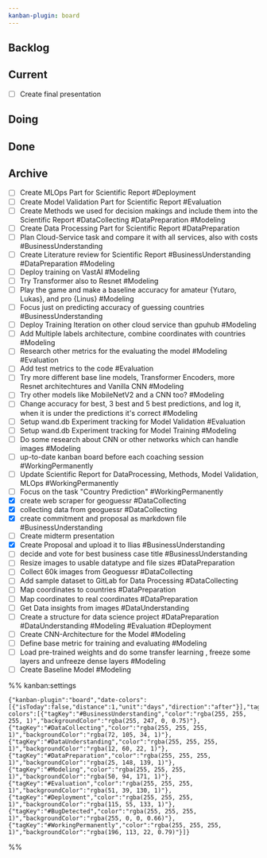 ```yaml
---
kanban-plugin: board
---
```


## Backlog

## Current

- [ ] Create final presentation

## Doing

## Done

## Archive

- [ ] Create MLOps Part for Scientific Report #Deployment
- [ ] Create Model Validation Part for Scientific Report #Evaluation
- [ ] Create Methods we used for decision makings and include them into the Scientific Report #DataCollecting #DataPreparation #Modeling
- [ ] Create Data Processing Part for Scientific Report #DataPreparation
- [ ] Plan Cloud-Service task and compare it with all services, also with costs #BusinessUnderstanding
- [ ] Create Literature review for Scientific Report #BusinessUnderstanding #DataPreparation #Modeling
- [ ] Deploy training on VastAI #Modeling
- [ ] Try Transformer also to Resnet #Modeling
- [ ] Play the game and make a baseline accuracy for amateur {Yutaro, Lukas}, and pro {Linus} #Modeling
- [ ] Focus just on predicting accuracy of guessing countries #BusinessUnderstanding
- [ ] Deploy Training Iteration on other cloud service than gpuhub #Modeling
- [ ] Add Multiple labels architecture, combine coordinates with countries #Modeling
- [ ] Research other metrics for the evaluating the model #Modeling #Evaluation
- [ ] Add test metrics to the code #Evaluation
- [ ] Try more different base line models, Transformer Encoders, more Resnet architechtures and Vanilla CNN #Modeling
- [ ] Try other models like MobileNetV2 and a CNN too? #Modeling
- [ ] Change accuracy for best, 3 best and 5 best predictions, and log it, when it is under the predictions it's correct #Modeling
- [ ] Setup wand.db Experiment tracking for Model Validation #Evaluation
- [ ] Setup wand.db Experiment tracking for Model Training #Modeling
- [ ] Do some research about CNN or other networks which can handle images #Modeling
- [ ] up-to-date kanban board before each coaching session #WorkingPermanently
- [ ] Update Scientific Report for DataProcessing, Methods, Model Validation, MLOps #WorkingPermanently
- [ ] Focus on the task "Country Prediction" #WorkingPermanently
- [x] create web scraper for geoguessr #DataCollecting
- [x] collecting data from geoguessr #DataCollecting
- [x] create commitment and proposal as markdown file #BusinessUnderstanding
- [ ] Create midterm presentation
- [x] Create Proposal and upload it to Ilias #BusinessUnderstanding
- [ ] decide and vote for best business case title #BusinessUnderstanding
- [ ] Resize images to usable datatype and file sizes #DataPreparation
- [ ] Collect 60k images from Geoguessr #DataCollecting
- [ ] Add sample dataset to GitLab for Data Processing #DataCollecting
- [ ] Map coordinates to countries #DataPreparation
- [ ] Map coordinates to real coordinates #DataPreparation
- [ ] Get Data insights from images #DataUnderstanding
- [ ] Create a structure for data science project #DataPreparation #DataUnderstanding #Modeling #Evaluation #Deployment
- [ ] Create CNN-Architecture for the Model #Modeling
- [ ] Define base metric for training and evaluating #Modeling
- [ ] Load pre-trained weights and do some transfer learning , freeze some layers and unfreeze dense layers #Modeling
- [ ] Create Baseline Model #Modeling

%% kanban:settings

```
{"kanban-plugin":"board","date-colors":[{"isToday":false,"distance":1,"unit":"days","direction":"after"}],"tag-colors":[{"tagKey":"#BusinessUnderstanding","color":"rgba(255, 255, 255, 1)","backgroundColor":"rgba(255, 247, 0, 0.75)"},{"tagKey":"#DataCollecting","color":"rgba(255, 255, 255, 1)","backgroundColor":"rgba(72, 105, 34, 1)"},{"tagKey":"#DataUnderstanding","color":"rgba(255, 255, 255, 1)","backgroundColor":"rgba(12, 60, 22, 1)"},{"tagKey":"#DataPreparation","color":"rgba(255, 255, 255, 1)","backgroundColor":"rgba(25, 148, 139, 1)"},{"tagKey":"#Modeling","color":"rgba(255, 255, 255, 1)","backgroundColor":"rgba(50, 94, 171, 1)"},{"tagKey":"#Evaluation","color":"rgba(255, 255, 255, 1)","backgroundColor":"rgba(51, 39, 130, 1)"},{"tagKey":"#Deployment","color":"rgba(255, 255, 255, 1)","backgroundColor":"rgba(115, 55, 133, 1)"},{"tagKey":"#BugDetected","color":"rgba(255, 255, 255, 1)","backgroundColor":"rgba(255, 0, 0, 0.66)"},{"tagKey":"#WorkingPermanently","color":"rgba(255, 255, 255, 1)","backgroundColor":"rgba(196, 113, 22, 0.79)"}]}
```

%%
